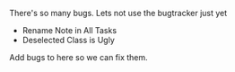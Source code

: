 There's so many bugs. Lets not use the bugtracker just yet

- Rename Note in All Tasks
- Deselected Class is Ugly

Add bugs to here so we can fix them.
